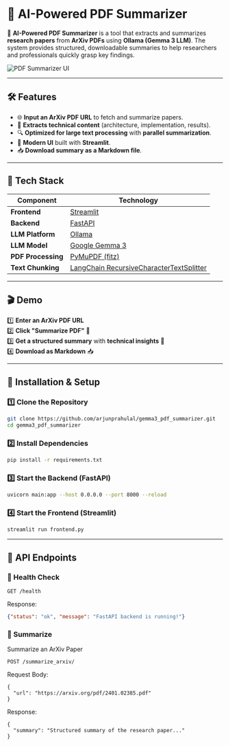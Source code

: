# 📄 AI-Powered PDF Summarizer

🚀 **AI-Powered PDF Summarizer** is a tool that extracts and summarizes **research papers** from **ArXiv PDFs** using **Ollama (Gemma 3 LLM)**. The system provides structured, downloadable summaries to help researchers and professionals quickly grasp key findings.

![PDF Summarizer UI](https://github.com/arjunprabhulal/gemma3_pdf_summarizer/raw/main/PDF_Summarizer.png)

---

## 🛠 Features

- 🌐 **Input an ArXiv PDF URL** to fetch and summarize papers.
- 📑 **Extracts technical content** (architecture, implementation, results).
- 🔍 **Optimized for large text processing** with **parallel summarization**.
- 🎨 **Modern UI** built with **Streamlit**.
- 📥 **Download summary as a Markdown file**.

---

## 🚀 Tech Stack

| Component         | Technology |
|------------------|------------|
| **Frontend**     | [Streamlit](https://streamlit.io/) |
| **Backend**      | [FastAPI](https://fastapi.tiangolo.com/) |
| **LLM Platform** | [Ollama](https://ollama.com/) |
| **LLM Model**    | [Google Gemma 3](https://developers.googleblog.com/en/introducing-gemma3/) |
| **PDF Processing** | [PyMuPDF (fitz)](https://pymupdf.readthedocs.io/) |
| **Text Chunking** | [LangChain RecursiveCharacterTextSplitter](https://python.langchain.com/docs/modules/data_connection/document_transformers/text_splitters/) |
---

## 🎬 Demo

1️⃣ **Enter an ArXiv PDF URL**  
2️⃣ **Click "Summarize PDF"** 🚀  
3️⃣ **Get a structured summary** with **technical insights** 📝  
4️⃣ **Download as Markdown** 📥  

---

## 🔧 Installation & Setup

### 1️⃣ Clone the Repository

```bash
git clone https://github.com/arjunprahulal/gemma3_pdf_summarizer.git
cd gemma3_pdf_summarizer

```

### 2️⃣ Install Dependencies

```bash
pip install -r requirements.txt
```

### 3️⃣ Start the Backend (FastAPI)

```bash
uvicorn main:app --host 0.0.0.0 --port 8000 --reload
```

### 4️⃣ Start the Frontend (Streamlit)

```bash
streamlit run frontend.py
```

---

## 📜 API Endpoints

### 🔹 Health Check

```http
GET /health
```

Response:
```json
{"status": "ok", "message": "FastAPI backend is running!"}
```

### 🔹 Summarize
Summarize an ArXiv Paper
```
POST /summarize_arxiv/
```
Request Body:
```
{
  "url": "https://arxiv.org/pdf/2401.02385.pdf"
}
```
Response:
```
{
  "summary": "Structured summary of the research paper..."
}
```
